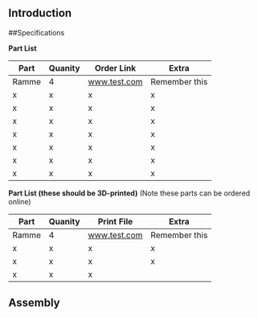 ## Introduction


##Specifications


**Part List**

Part | Quanity | Order Link | Extra
------------ | ------------- | ------------- | -------------
Ramme | 4 | www.test.com | Remember this
x | x | x | x
x | x | x | x
x | x | x | x
x | x | x | x
x | x | x | x
x | x | x | x
x | x | x | x



**Part List (these should be 3D-printed)**
(Note these parts can be ordered online)

Part | Quanity | Print File | Extra
------------ | ------------- | ------------- | -------------
Ramme | 4 | www.test.com | Remember this
x | x | x | x
x | x | x | x
 | x | x | x


## Assembly


